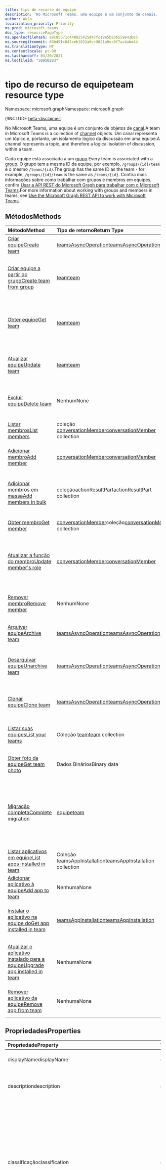 ```yaml
---
title: tipo de recurso de equipe
description: 'No Microsoft Teams, uma equipe é um conjunto de canais. '
author: AkJo
localization_priority: Priority
ms.prod: microsoft-teams
doc_type: resourcePageType
ms.openlocfilehash: a8c05b71c440925425d47fc19e5b836559e42b85
ms.sourcegitcommit: 68b49fc847ceb1032a9cc9821a9ec0f7ac4abe44
ms.translationtype: HT
ms.contentlocale: pt-BR
ms.lasthandoff: 03/20/2021
ms.locfileid: "50950283"
---
```

# <a name="team-resource-type"></a><span data-ttu-id="b4a17-103">tipo de recurso de equipe</span><span class="sxs-lookup"><span data-stu-id="b4a17-103">team resource type</span></span>

<span data-ttu-id="b4a17-104">Namespace: microsoft.graph</span><span class="sxs-lookup"><span data-stu-id="b4a17-104">Namespace: microsoft.graph</span></span>

[!INCLUDE [beta-disclaimer](../../includes/beta-disclaimer.md)]

<span data-ttu-id="b4a17-105">No Microsoft Teams, uma equipe é um conjunto de objetos de [canal](channel.md).</span><span class="sxs-lookup"><span data-stu-id="b4a17-105">A team in Microsoft Teams is a collection of [channel](channel.md) objects.</span></span> <span data-ttu-id="b4a17-106">Um canal representa um tópico e, portanto, um isolamento lógico da discussão em uma equipe.</span><span class="sxs-lookup"><span data-stu-id="b4a17-106">A channel represents a topic, and therefore a logical isolation of discussion, within a team.</span></span>

<span data-ttu-id="b4a17-107">Cada equipe está associada a um [grupo](../resources/group.md).</span><span class="sxs-lookup"><span data-stu-id="b4a17-107">Every team is associated with a [group](../resources/group.md).</span></span> <span data-ttu-id="b4a17-108">O grupo tem a mesma ID da equipe, por exemplo, `/groups/{id}/team` é o mesmo `/teams/{id}`.</span><span class="sxs-lookup"><span data-stu-id="b4a17-108">The group has the same ID as the team - for example, `/groups/{id}/team` is the same as `/teams/{id}`.</span></span> <span data-ttu-id="b4a17-109">Confira mais informações sobre como trabalhar com grupos e membros em equipes, confira [Usar a API REST do Microsoft Graph para trabalhar com o Microsoft Teams](teams-api-overview.md).</span><span class="sxs-lookup"><span data-stu-id="b4a17-109">For more information about working with groups and members in teams, see [Use the Microsoft Graph REST API to work with Microsoft Teams](teams-api-overview.md).</span></span>

## <a name="methods"></a><span data-ttu-id="b4a17-110">Métodos</span><span class="sxs-lookup"><span data-stu-id="b4a17-110">Methods</span></span>

| <span data-ttu-id="b4a17-111">Método</span><span class="sxs-lookup"><span data-stu-id="b4a17-111">Method</span></span>       | <span data-ttu-id="b4a17-112">Tipo de retorno</span><span class="sxs-lookup"><span data-stu-id="b4a17-112">Return Type</span></span>  |<span data-ttu-id="b4a17-113">Descrição</span><span class="sxs-lookup"><span data-stu-id="b4a17-113">Description</span></span>|
|:---------------|:--------|:----------|
|[<span data-ttu-id="b4a17-114">Criar equipe</span><span class="sxs-lookup"><span data-stu-id="b4a17-114">Create team</span></span>](../api/team-post.md) | [<span data-ttu-id="b4a17-115">teamsAsyncOperation</span><span class="sxs-lookup"><span data-stu-id="b4a17-115">teamsAsyncOperation</span></span>](teamsasyncoperation.md) | <span data-ttu-id="b4a17-116">Crie uma equipe do zero.</span><span class="sxs-lookup"><span data-stu-id="b4a17-116">Create a team from scratch.</span></span> |
|[<span data-ttu-id="b4a17-117">Criar equipe a partir do grupo</span><span class="sxs-lookup"><span data-stu-id="b4a17-117">Create team from group</span></span>](../api/team-put-teams.md) | [<span data-ttu-id="b4a17-118">team</span><span class="sxs-lookup"><span data-stu-id="b4a17-118">team</span></span>](team.md) | <span data-ttu-id="b4a17-119">Crie uma nova equipe ou adicione uma equipe a um grupo existente.</span><span class="sxs-lookup"><span data-stu-id="b4a17-119">Create a new team, or add a team to an existing group.</span></span>|
|[<span data-ttu-id="b4a17-120">Obter equipe</span><span class="sxs-lookup"><span data-stu-id="b4a17-120">Get team</span></span>](../api/team-get.md) | [<span data-ttu-id="b4a17-121">team</span><span class="sxs-lookup"><span data-stu-id="b4a17-121">team</span></span>](team.md) | <span data-ttu-id="b4a17-122">Recupere as propriedades e relações da equipe especificada.</span><span class="sxs-lookup"><span data-stu-id="b4a17-122">Retrieve the properties and relationships of the specified team.</span></span>|
|[<span data-ttu-id="b4a17-123">Atualizar equipe</span><span class="sxs-lookup"><span data-stu-id="b4a17-123">Update team</span></span>](../api/team-update.md) | [<span data-ttu-id="b4a17-124">team</span><span class="sxs-lookup"><span data-stu-id="b4a17-124">team</span></span>](team.md) |<span data-ttu-id="b4a17-125">Atualize as propriedades da equipe especificada.</span><span class="sxs-lookup"><span data-stu-id="b4a17-125">Update the properties of the specified team.</span></span> |
|[<span data-ttu-id="b4a17-126">Excluir equipe</span><span class="sxs-lookup"><span data-stu-id="b4a17-126">Delete team</span></span>](../api/group-delete.md) | <span data-ttu-id="b4a17-127">Nenhum</span><span class="sxs-lookup"><span data-stu-id="b4a17-127">None</span></span> |<span data-ttu-id="b4a17-128">Exclua a equipe e o grupo associado.</span><span class="sxs-lookup"><span data-stu-id="b4a17-128">Delete the team and its associated group.</span></span> |
|[<span data-ttu-id="b4a17-129">Listar membros</span><span class="sxs-lookup"><span data-stu-id="b4a17-129">List members</span></span>](../api/team-list-members.md)|<span data-ttu-id="b4a17-130">coleção [conversationMember](../resources/conversationmember.md)</span><span class="sxs-lookup"><span data-stu-id="b4a17-130">[conversationMember](../resources/conversationmember.md) collection</span></span>|<span data-ttu-id="b4a17-131">Obtenha a lista de membros nessa equipe.</span><span class="sxs-lookup"><span data-stu-id="b4a17-131">Get the list of members in the team.</span></span>|
|[<span data-ttu-id="b4a17-132">Adicionar membro</span><span class="sxs-lookup"><span data-stu-id="b4a17-132">Add member</span></span>](../api/team-post-members.md)|[<span data-ttu-id="b4a17-133">conversationMember</span><span class="sxs-lookup"><span data-stu-id="b4a17-133">conversationMember</span></span>](../resources/conversationmember.md)|<span data-ttu-id="b4a17-134">Adicione um novo membro à equipe.</span><span class="sxs-lookup"><span data-stu-id="b4a17-134">Add a new member to the team.</span></span>|
|[<span data-ttu-id="b4a17-135">Adicionar membros em massa</span><span class="sxs-lookup"><span data-stu-id="b4a17-135">Add members in bulk</span></span>](../api/conversationmembers-add.md)|<span data-ttu-id="b4a17-136">coleção[actionResultPart](../resources/actionresultpart.md)</span><span class="sxs-lookup"><span data-stu-id="b4a17-136">[actionResultPart](../resources/actionresultpart.md) collection</span></span>|<span data-ttu-id="b4a17-137">Adicione vários membros à equipe em uma única solicitação.</span><span class="sxs-lookup"><span data-stu-id="b4a17-137">Add multiple members to the team in a single request.</span></span>|
|[<span data-ttu-id="b4a17-138">Obter membro</span><span class="sxs-lookup"><span data-stu-id="b4a17-138">Get member</span></span>](../api/team-get-members.md) | <span data-ttu-id="b4a17-139">[conversationMember](conversationmember.md)coleção</span><span class="sxs-lookup"><span data-stu-id="b4a17-139">[conversationMember](conversationmember.md) collection</span></span> | <span data-ttu-id="b4a17-140">Obtenha um membro na equipe.</span><span class="sxs-lookup"><span data-stu-id="b4a17-140">Get a member in the team.</span></span>|
|[<span data-ttu-id="b4a17-141">Atualizar a função do membro</span><span class="sxs-lookup"><span data-stu-id="b4a17-141">Update member's role</span></span>](../api/team-update-members.md)|[<span data-ttu-id="b4a17-142">conversationMember</span><span class="sxs-lookup"><span data-stu-id="b4a17-142">conversationMember</span></span>](../resources/conversationmember.md)|<span data-ttu-id="b4a17-143">Alterar um membro para um proprietário ou voltar para um membro regular.</span><span class="sxs-lookup"><span data-stu-id="b4a17-143">Change a member to an owner or back to a regular member.</span></span>|
|[<span data-ttu-id="b4a17-144">Remover membro</span><span class="sxs-lookup"><span data-stu-id="b4a17-144">Remove member</span></span>](../api/team-delete-members.md)|<span data-ttu-id="b4a17-145">Nenhum</span><span class="sxs-lookup"><span data-stu-id="b4a17-145">None</span></span>|<span data-ttu-id="b4a17-146">Remova um membro existente da equipe.</span><span class="sxs-lookup"><span data-stu-id="b4a17-146">Remove an existing member from the team.</span></span>|
|[<span data-ttu-id="b4a17-147">Arquivar equipe</span><span class="sxs-lookup"><span data-stu-id="b4a17-147">Archive team</span></span>](../api/team-archive.md) | [<span data-ttu-id="b4a17-148">teamsAsyncOperation</span><span class="sxs-lookup"><span data-stu-id="b4a17-148">teamsAsyncOperation</span></span>](../resources/teamsasyncoperation.md) |<span data-ttu-id="b4a17-149">Coloque a equipe em um estado somente leitura.</span><span class="sxs-lookup"><span data-stu-id="b4a17-149">Put the team in a read-only state.</span></span> |
|[<span data-ttu-id="b4a17-150">Desarquivar equipe</span><span class="sxs-lookup"><span data-stu-id="b4a17-150">Unarchive team</span></span>](../api/team-unarchive.md) | [<span data-ttu-id="b4a17-151">teamsAsyncOperation</span><span class="sxs-lookup"><span data-stu-id="b4a17-151">teamsAsyncOperation</span></span>](../resources/teamsasyncoperation.md) |<span data-ttu-id="b4a17-152">Restaure a equipe com um estado de leitura e gravação.</span><span class="sxs-lookup"><span data-stu-id="b4a17-152">Restore the team to a read-write state.</span></span> |
|[<span data-ttu-id="b4a17-153">Clonar equipe</span><span class="sxs-lookup"><span data-stu-id="b4a17-153">Clone team</span></span>](../api/team-clone.md) | [<span data-ttu-id="b4a17-154">teamsAsyncOperation</span><span class="sxs-lookup"><span data-stu-id="b4a17-154">teamsAsyncOperation</span></span>](../resources/teamsasyncoperation.md) |<span data-ttu-id="b4a17-155">Copie a equipe e o grupo associado.</span><span class="sxs-lookup"><span data-stu-id="b4a17-155">Copy the team and its associated group.</span></span> |
|[<span data-ttu-id="b4a17-156">Listar suas equipes</span><span class="sxs-lookup"><span data-stu-id="b4a17-156">List your teams</span></span>](../api/user-list-joinedteams.md) | <span data-ttu-id="b4a17-157">Coleção [team](team.md)</span><span class="sxs-lookup"><span data-stu-id="b4a17-157">[team](team.md) collection</span></span> | <span data-ttu-id="b4a17-158">Liste as equipes das quais você é membro.</span><span class="sxs-lookup"><span data-stu-id="b4a17-158">List the teams you are a member of.</span></span> |
|[<span data-ttu-id="b4a17-159">Obter foto da equipe</span><span class="sxs-lookup"><span data-stu-id="b4a17-159">Get team photo</span></span>](../api/team-get-photo.md) | <span data-ttu-id="b4a17-160">Dados Binários</span><span class="sxs-lookup"><span data-stu-id="b4a17-160">Binary data</span></span> | <span data-ttu-id="b4a17-161">Obter a foto (imagem) de uma equipe.</span><span class="sxs-lookup"><span data-stu-id="b4a17-161">Get the photo (picture) for a team.</span></span> |
|[<span data-ttu-id="b4a17-162">Migração completa</span><span class="sxs-lookup"><span data-stu-id="b4a17-162">Complete migration</span></span>](../api/team-completemigration.md)|[<span data-ttu-id="b4a17-163">equipe</span><span class="sxs-lookup"><span data-stu-id="b4a17-163">team</span></span>](team.md)| <span data-ttu-id="b4a17-164">Remove o modo de migração da equipe e disponibiliza a equipe aos usuários para postar e ler mensagens.</span><span class="sxs-lookup"><span data-stu-id="b4a17-164">Removes migration mode from the team and makes the team available to users to post and read messages.</span></span>|
|[<span data-ttu-id="b4a17-165">Listar aplicativos em equipe</span><span class="sxs-lookup"><span data-stu-id="b4a17-165">List apps installed in team</span></span>](../api/team-list-installedapps.md) | <span data-ttu-id="b4a17-166">Coleção [teamsAppInstallation](teamsappinstallation.md)</span><span class="sxs-lookup"><span data-stu-id="b4a17-166">[teamsAppInstallation](teamsappinstallation.md) collection</span></span> | <span data-ttu-id="b4a17-167">Liste os aplicativos instalados em uma equipe.</span><span class="sxs-lookup"><span data-stu-id="b4a17-167">List apps installed in a team.</span></span>|
|[<span data-ttu-id="b4a17-168">Adicionar aplicativo à equipe</span><span class="sxs-lookup"><span data-stu-id="b4a17-168">Add app to team</span></span>](../api/team-post-installedapps.md) |<span data-ttu-id="b4a17-169">Nenhuma</span><span class="sxs-lookup"><span data-stu-id="b4a17-169">None</span></span> | <span data-ttu-id="b4a17-170">Adicione (instale) um aplicativo a uma equipe.</span><span class="sxs-lookup"><span data-stu-id="b4a17-170">Add (install) an app to a team.</span></span>|
|[<span data-ttu-id="b4a17-171">Instalar o aplicativo na equipe do</span><span class="sxs-lookup"><span data-stu-id="b4a17-171">Get app installed in team</span></span>](../api/team-get-installedapps.md) | [<span data-ttu-id="b4a17-172">teamsAppInstallation</span><span class="sxs-lookup"><span data-stu-id="b4a17-172">teamsAppInstallation</span></span>](teamsappinstallation.md) | <span data-ttu-id="b4a17-173">Obtenha o aplicativo especificado instalado em uma equipe.</span><span class="sxs-lookup"><span data-stu-id="b4a17-173">Get the specified app installed in a team.</span></span>|
|[<span data-ttu-id="b4a17-174">Atualizar o aplicativo instalado para a equipe</span><span class="sxs-lookup"><span data-stu-id="b4a17-174">Upgrade app installed in team</span></span>](../api/team-teamsappinstallation-upgrade.md) | <span data-ttu-id="b4a17-175">Nenhuma</span><span class="sxs-lookup"><span data-stu-id="b4a17-175">None</span></span> | <span data-ttu-id="b4a17-176">Atualize o aplicativo instalado em uma equipe para a versão mais recente.</span><span class="sxs-lookup"><span data-stu-id="b4a17-176">Upgrade the app installed in a team to the latest version.</span></span>|
|[<span data-ttu-id="b4a17-177">Remover aplicativo da equipe</span><span class="sxs-lookup"><span data-stu-id="b4a17-177">Remove app from team</span></span>](../api/team-delete-installedapps.md) | <span data-ttu-id="b4a17-178">Nenhuma</span><span class="sxs-lookup"><span data-stu-id="b4a17-178">None</span></span> | <span data-ttu-id="b4a17-179">Remova (desinstale) um aplicativo de uma equipe.</span><span class="sxs-lookup"><span data-stu-id="b4a17-179">Remove (uninstall) an app from a team.</span></span>|

## <a name="properties"></a><span data-ttu-id="b4a17-180">Propriedades</span><span class="sxs-lookup"><span data-stu-id="b4a17-180">Properties</span></span>

| <span data-ttu-id="b4a17-181">Propriedade</span><span class="sxs-lookup"><span data-stu-id="b4a17-181">Property</span></span> | <span data-ttu-id="b4a17-182">Tipo</span><span class="sxs-lookup"><span data-stu-id="b4a17-182">Type</span></span> | <span data-ttu-id="b4a17-183">Descrição</span><span class="sxs-lookup"><span data-stu-id="b4a17-183">Description</span></span> |
|:---------------|:--------|:----------|
|<span data-ttu-id="b4a17-184">displayName</span><span class="sxs-lookup"><span data-stu-id="b4a17-184">displayName</span></span>|<span data-ttu-id="b4a17-185">string</span><span class="sxs-lookup"><span data-stu-id="b4a17-185">string</span></span>| <span data-ttu-id="b4a17-186">O nome da equipe.</span><span class="sxs-lookup"><span data-stu-id="b4a17-186">The name of the team.</span></span> |
|<span data-ttu-id="b4a17-187">description</span><span class="sxs-lookup"><span data-stu-id="b4a17-187">description</span></span>|<span data-ttu-id="b4a17-188">string</span><span class="sxs-lookup"><span data-stu-id="b4a17-188">string</span></span>| <span data-ttu-id="b4a17-189">Uma descrição opcional para a equipe.</span><span class="sxs-lookup"><span data-stu-id="b4a17-189">An optional description for the team.</span></span> |
|<span data-ttu-id="b4a17-190">classificação</span><span class="sxs-lookup"><span data-stu-id="b4a17-190">classification</span></span>|<span data-ttu-id="b4a17-191">string</span><span class="sxs-lookup"><span data-stu-id="b4a17-191">string</span></span>| <span data-ttu-id="b4a17-192">Um rótulo opcional.</span><span class="sxs-lookup"><span data-stu-id="b4a17-192">An optional label.</span></span> <span data-ttu-id="b4a17-193">Normalmente descreve a confidencialidade da empresa ou dos dados da equipe.</span><span class="sxs-lookup"><span data-stu-id="b4a17-193">Typically describes the data or business sensitivity of the team.</span></span> <span data-ttu-id="b4a17-194">Deve coincidir com um dos conjuntos predefinidos no diretório do locatário.</span><span class="sxs-lookup"><span data-stu-id="b4a17-194">Must match one of a pre-configured set in the tenant's directory.</span></span> |
|<span data-ttu-id="b4a17-195">specialization</span><span class="sxs-lookup"><span data-stu-id="b4a17-195">specialization</span></span>|[<span data-ttu-id="b4a17-196">teamSpecialization</span><span class="sxs-lookup"><span data-stu-id="b4a17-196">teamSpecialization</span></span>](teamspecialization.md)| <span data-ttu-id="b4a17-197">Opcional.</span><span class="sxs-lookup"><span data-stu-id="b4a17-197">Optional.</span></span> <span data-ttu-id="b4a17-198">Indica se a equipe destina-se a um caso de uso específico.</span><span class="sxs-lookup"><span data-stu-id="b4a17-198">Indicates whether the team is intended for a particular use case.</span></span>  <span data-ttu-id="b4a17-199">Cada especialização de equipe tem acesso a comportamentos e experiências exclusivos direcionados ao seu caso de uso.</span><span class="sxs-lookup"><span data-stu-id="b4a17-199">Each team specialization has access to unique behaviors and experiences targeted to its use case.</span></span> |
|<span data-ttu-id="b4a17-200">visibility</span><span class="sxs-lookup"><span data-stu-id="b4a17-200">visibility</span></span>|[<span data-ttu-id="b4a17-201">teamVisibilityType</span><span class="sxs-lookup"><span data-stu-id="b4a17-201">teamVisibilityType</span></span>](teamvisibilitytype.md)| <span data-ttu-id="b4a17-202">A visibilidade de um grupo e equipe.</span><span class="sxs-lookup"><span data-stu-id="b4a17-202">The visibility of the group and team.</span></span> <span data-ttu-id="b4a17-203">O padrão é Público.</span><span class="sxs-lookup"><span data-stu-id="b4a17-203">Defaults to Public.</span></span> |
|<span data-ttu-id="b4a17-204">funSettings</span><span class="sxs-lookup"><span data-stu-id="b4a17-204">funSettings</span></span>|[<span data-ttu-id="b4a17-205">teamFunSettings</span><span class="sxs-lookup"><span data-stu-id="b4a17-205">teamFunSettings</span></span>](teamfunsettings.md) |<span data-ttu-id="b4a17-206">Configurações que definem o uso de Giphy, memes e figurinhas na equipe.</span><span class="sxs-lookup"><span data-stu-id="b4a17-206">Settings to configure use of Giphy, memes, and stickers in the team.</span></span>|
|<span data-ttu-id="b4a17-207">guestSettings</span><span class="sxs-lookup"><span data-stu-id="b4a17-207">guestSettings</span></span>|[<span data-ttu-id="b4a17-208">teamGuestSettings</span><span class="sxs-lookup"><span data-stu-id="b4a17-208">teamGuestSettings</span></span>](teamguestsettings.md) |<span data-ttu-id="b4a17-209">Configurações que definem se os convidados podem criar, atualizar ou excluir canais na equipe.</span><span class="sxs-lookup"><span data-stu-id="b4a17-209">Settings to configure whether guests can create, update, or delete channels in the team.</span></span>|
|<span data-ttu-id="b4a17-210">internalId</span><span class="sxs-lookup"><span data-stu-id="b4a17-210">internalId</span></span> | <span data-ttu-id="b4a17-211">string</span><span class="sxs-lookup"><span data-stu-id="b4a17-211">string</span></span> | <span data-ttu-id="b4a17-212">Uma ID exclusiva da equipe, que foi usada em alguns locais, como o log de auditoria da [API da Atividade de Gestão do Office 365](/office/office-365-management-api/office-365-management-activity-api-reference).</span><span class="sxs-lookup"><span data-stu-id="b4a17-212">A unique ID for the team that has been used in a few places such as the audit log/[Office 365 Management Activity API](/office/office-365-management-api/office-365-management-activity-api-reference).</span></span> |
|<span data-ttu-id="b4a17-213">isArchived</span><span class="sxs-lookup"><span data-stu-id="b4a17-213">isArchived</span></span>|<span data-ttu-id="b4a17-214">Booliano</span><span class="sxs-lookup"><span data-stu-id="b4a17-214">Boolean</span></span>|<span data-ttu-id="b4a17-215">Se essa equipe está no modo somente leitura.</span><span class="sxs-lookup"><span data-stu-id="b4a17-215">Whether this team is in read-only mode.</span></span> |
|<span data-ttu-id="b4a17-216">memberSettings</span><span class="sxs-lookup"><span data-stu-id="b4a17-216">memberSettings</span></span>|[<span data-ttu-id="b4a17-217">teamMemberSettings</span><span class="sxs-lookup"><span data-stu-id="b4a17-217">teamMemberSettings</span></span>](teammembersettings.md) |<span data-ttu-id="b4a17-218">Configurações para configurar se os membros podem executar determinadas ações, por exemplo, criar canais e adicionar bots na equipe.</span><span class="sxs-lookup"><span data-stu-id="b4a17-218">Settings to configure whether members can perform certain actions, for example, create channels and add bots, in the team.</span></span>|
|<span data-ttu-id="b4a17-219">messagingSettings</span><span class="sxs-lookup"><span data-stu-id="b4a17-219">messagingSettings</span></span>|[<span data-ttu-id="b4a17-220">teamMessagingSettings</span><span class="sxs-lookup"><span data-stu-id="b4a17-220">teamMessagingSettings</span></span>](teammessagingsettings.md) |<span data-ttu-id="b4a17-221">Configurações para definir a mensagens e menções na equipe.</span><span class="sxs-lookup"><span data-stu-id="b4a17-221">Settings to configure messaging and mentions in the team.</span></span>|
|<span data-ttu-id="b4a17-222">discoverySettings</span><span class="sxs-lookup"><span data-stu-id="b4a17-222">discoverySettings</span></span>|[<span data-ttu-id="b4a17-223">teamDiscoverySettings</span><span class="sxs-lookup"><span data-stu-id="b4a17-223">teamDiscoverySettings</span></span>](teamdiscoverysettings.md) |<span data-ttu-id="b4a17-224">Configurações de capacidade de descoberta da equipe por outras pessoas.</span><span class="sxs-lookup"><span data-stu-id="b4a17-224">Settings to configure team discoverability by others.</span></span>|
|<span data-ttu-id="b4a17-225">webUrl</span><span class="sxs-lookup"><span data-stu-id="b4a17-225">webUrl</span></span>|<span data-ttu-id="b4a17-226">cadeia de caracteres (somente leitura)</span><span class="sxs-lookup"><span data-stu-id="b4a17-226">string (readonly)</span></span> | <span data-ttu-id="b4a17-227">Um hiperlink que será enviado à equipe no cliente do Microsoft Teams.</span><span class="sxs-lookup"><span data-stu-id="b4a17-227">A hyperlink that will go to the team in the Microsoft Teams client.</span></span> <span data-ttu-id="b4a17-228">Esta é a URL que você recebe ao clicar com o botão direito do mouse em uma equipe no cliente do Microsoft Teams e escolher **Obter o link para a equipe**.</span><span class="sxs-lookup"><span data-stu-id="b4a17-228">This is the URL that you get when you right-click a team in the Microsoft Teams client and select **Get link to team**.</span></span> <span data-ttu-id="b4a17-229">Essa URL deve ser tratada como um blob opaco e não analisado.</span><span class="sxs-lookup"><span data-stu-id="b4a17-229">This URL should be treated as an opaque blob, and not parsed.</span></span> |
|<span data-ttu-id="b4a17-230">classSettings</span><span class="sxs-lookup"><span data-stu-id="b4a17-230">classSettings</span></span>|[<span data-ttu-id="b4a17-231">teamClassSettings</span><span class="sxs-lookup"><span data-stu-id="b4a17-231">teamClassSettings</span></span>](teamclasssettings.md) |<span data-ttu-id="b4a17-232">Definir configurações de uma classe.</span><span class="sxs-lookup"><span data-stu-id="b4a17-232">Configure settings of a class.</span></span> <span data-ttu-id="b4a17-233">Disponível apenas quando a equipe representa uma classe.</span><span class="sxs-lookup"><span data-stu-id="b4a17-233">Available only when the team represents a class.</span></span>|
|<span data-ttu-id="b4a17-234">isMembershipLimitedToOwners</span><span class="sxs-lookup"><span data-stu-id="b4a17-234">isMembershipLimitedToOwners</span></span>|<span data-ttu-id="b4a17-235">Booliano</span><span class="sxs-lookup"><span data-stu-id="b4a17-235">Boolean</span></span>|<span data-ttu-id="b4a17-236">Se definido para `true`, a equipe está atualmente no estado de membro da equipe apenas para o proprietário e não é acessível a outros membros da equipe, tais como estudantes.</span><span class="sxs-lookup"><span data-stu-id="b4a17-236">If set to `true`, the team is currently in the owner-only team membership state and not accessible by other team members, such as students.</span></span>|
|<span data-ttu-id="b4a17-237">createdDateTime</span><span class="sxs-lookup"><span data-stu-id="b4a17-237">createdDateTime</span></span>|<span data-ttu-id="b4a17-238">dateTimeOffset</span><span class="sxs-lookup"><span data-stu-id="b4a17-238">dateTimeOffset</span></span>|<span data-ttu-id="b4a17-239">Somente leitura.</span><span class="sxs-lookup"><span data-stu-id="b4a17-239">Read only.</span></span> <span data-ttu-id="b4a17-240">Carimbo de data/hora de criação da equipe.</span><span class="sxs-lookup"><span data-stu-id="b4a17-240">Timestamp at which the team was created.</span></span>|

### <a name="instance-attributes"></a><span data-ttu-id="b4a17-241">Atributos de instância</span><span class="sxs-lookup"><span data-stu-id="b4a17-241">Instance attributes</span></span>

<span data-ttu-id="b4a17-p109">Atributos de instância são propriedades com comportamentos especiais. Essas propriedades são temporárias e a) definem o comportamento que o serviço deve apresentar ou b) fornecem valores de propriedades de curto prazo, como uma URL de download, para um item com data de expiração.</span><span class="sxs-lookup"><span data-stu-id="b4a17-p109">Instance attributes are properties with special behaviors. These properties are temporary and either a) define behavior the service should perform or b) provide short-term property values, like a download URL for an item that expires.</span></span>

| <span data-ttu-id="b4a17-244">Nome da propriedade</span><span class="sxs-lookup"><span data-stu-id="b4a17-244">Property name</span></span>| <span data-ttu-id="b4a17-245">Tipo</span><span class="sxs-lookup"><span data-stu-id="b4a17-245">Type</span></span>   | <span data-ttu-id="b4a17-246">Descrição</span><span class="sxs-lookup"><span data-stu-id="b4a17-246">Description</span></span>
|:-----------------------|:-------|:-------------------------|
|<span data-ttu-id="b4a17-247">@microsoft.graph.teamCreationMode</span><span class="sxs-lookup"><span data-stu-id="b4a17-247">@microsoft.graph.teamCreationMode</span></span>|<span data-ttu-id="b4a17-248">cadeia de caracteres</span><span class="sxs-lookup"><span data-stu-id="b4a17-248">string</span></span>|<span data-ttu-id="b4a17-249">Indica que a equipe está em estado de migração e atualmente está sendo usada para fins de migração.</span><span class="sxs-lookup"><span data-stu-id="b4a17-249">Indicates that the team is in migration state and is currently being used for migration purposes.</span></span> <span data-ttu-id="b4a17-250">Ele aceita um valor: `migration`.</span><span class="sxs-lookup"><span data-stu-id="b4a17-250">It accepts one value: `migration`.</span></span> <span data-ttu-id="b4a17-251">**Observação**: no futuro, a Microsoft pode exigir que você ou seus clientes paguem taxas adicionais com base na quantidade de dados importados.</span><span class="sxs-lookup"><span data-stu-id="b4a17-251">**Note**: In the future, Microsoft may require you or your customers to pay additional fees based on the amount of data imported.</span></span>|

<span data-ttu-id="b4a17-252">Para um exemplo de solicitação POST, confira [Solicitação (criar equipe no estado de migração)](https://docs.microsoft.com/microsoftteams/platform/graph-api/import-messages/import-external-messages-to-teams).</span><span class="sxs-lookup"><span data-stu-id="b4a17-252">For a POST request example, see [Request (create team in migration state)](https://docs.microsoft.com/microsoftteams/platform/graph-api/import-messages/import-external-messages-to-teams).</span></span>

## <a name="relationships"></a><span data-ttu-id="b4a17-253">Relações</span><span class="sxs-lookup"><span data-stu-id="b4a17-253">Relationships</span></span>

| <span data-ttu-id="b4a17-254">Relação</span><span class="sxs-lookup"><span data-stu-id="b4a17-254">Relationship</span></span> | <span data-ttu-id="b4a17-255">Tipo</span><span class="sxs-lookup"><span data-stu-id="b4a17-255">Type</span></span> | <span data-ttu-id="b4a17-256">Descrição</span><span class="sxs-lookup"><span data-stu-id="b4a17-256">Description</span></span> |
|:---------------|:--------|:----------|
|<span data-ttu-id="b4a17-257">channels</span><span class="sxs-lookup"><span data-stu-id="b4a17-257">channels</span></span>|<span data-ttu-id="b4a17-258">Coleção [channel](channel.md)</span><span class="sxs-lookup"><span data-stu-id="b4a17-258">[channel](channel.md) collection</span></span>|<span data-ttu-id="b4a17-259">A coleção de canais e mensagens associadas à equipe.</span><span class="sxs-lookup"><span data-stu-id="b4a17-259">The collection of channels & messages associated with the team.</span></span>|
|<span data-ttu-id="b4a17-260">installedApps</span><span class="sxs-lookup"><span data-stu-id="b4a17-260">installedApps</span></span>|<span data-ttu-id="b4a17-261">Coleção [teamsAppInstallation](teamsappinstallation.md)</span><span class="sxs-lookup"><span data-stu-id="b4a17-261">[teamsAppInstallation](teamsappinstallation.md) collection</span></span>|<span data-ttu-id="b4a17-262">Os aplicativos instalados nessa equipe.</span><span class="sxs-lookup"><span data-stu-id="b4a17-262">The apps installed in this team.</span></span>|
|<span data-ttu-id="b4a17-263">members</span><span class="sxs-lookup"><span data-stu-id="b4a17-263">members</span></span>|<span data-ttu-id="b4a17-264">coleção [conversationMember](../resources/conversationmember.md)</span><span class="sxs-lookup"><span data-stu-id="b4a17-264">[conversationMember](../resources/conversationmember.md) collection</span></span>|<span data-ttu-id="b4a17-265">Membros e proprietários da equipe.</span><span class="sxs-lookup"><span data-stu-id="b4a17-265">Members and owners of the team.</span></span>|
|<span data-ttu-id="b4a17-266">owners</span><span class="sxs-lookup"><span data-stu-id="b4a17-266">owners</span></span>|[<span data-ttu-id="b4a17-267">user</span><span class="sxs-lookup"><span data-stu-id="b4a17-267">user</span></span>](user.md)| <span data-ttu-id="b4a17-268">A lista de proprietários desta equipe.</span><span class="sxs-lookup"><span data-stu-id="b4a17-268">The list of this team's owners.</span></span> <span data-ttu-id="b4a17-269">Atualmente, ao criar uma equipe usando permissões de aplicativo, exatamente um proprietário deve ser especificado.</span><span class="sxs-lookup"><span data-stu-id="b4a17-269">Currently, when creating a team using application permissions, exactly one owner must be specified.</span></span> <span data-ttu-id="b4a17-270">Ao usar permissões delegadas pelo usuário, nenhum proprietário pode ser especificado (o usuário atual é o proprietário).</span><span class="sxs-lookup"><span data-stu-id="b4a17-270">When using user delegated permissions, no owner can be specified (the current user is the owner).</span></span> <span data-ttu-id="b4a17-271">O proprietário deve ser especificado como um objeto ID (GUID), não um UPN.</span><span class="sxs-lookup"><span data-stu-id="b4a17-271">Owner must be specified as an object ID (GUID), not a UPN.</span></span> |
|<span data-ttu-id="b4a17-272">operations</span><span class="sxs-lookup"><span data-stu-id="b4a17-272">operations</span></span>|<span data-ttu-id="b4a17-273">Coleção [teamsAsyncOperation](teamsasyncoperation.md)</span><span class="sxs-lookup"><span data-stu-id="b4a17-273">[teamsAsyncOperation](teamsasyncoperation.md) collection</span></span>| <span data-ttu-id="b4a17-274">As operações assíncronas que foram executadas ou estão em execução nesta equipe.</span><span class="sxs-lookup"><span data-stu-id="b4a17-274">The async operations that ran or are running on this team.</span></span> | 
|<span data-ttu-id="b4a17-275">photo</span><span class="sxs-lookup"><span data-stu-id="b4a17-275">photo</span></span>|[<span data-ttu-id="b4a17-276">profilePhoto</span><span class="sxs-lookup"><span data-stu-id="b4a17-276">profilePhoto</span></span>](../resources/profilephoto.md)|<span data-ttu-id="b4a17-277">Foto da equipe.</span><span class="sxs-lookup"><span data-stu-id="b4a17-277">The team photo.</span></span>|
|[<span data-ttu-id="b4a17-278">primaryChannel</span><span class="sxs-lookup"><span data-stu-id="b4a17-278">primaryChannel</span></span>](../api/team-get-primarychannel.md)|[<span data-ttu-id="b4a17-279">channel</span><span class="sxs-lookup"><span data-stu-id="b4a17-279">channel</span></span>](channel.md)| <span data-ttu-id="b4a17-280">O canal geral da equipe.</span><span class="sxs-lookup"><span data-stu-id="b4a17-280">The general channel for the team.</span></span> | 
|<span data-ttu-id="b4a17-281">Cronograma</span><span class="sxs-lookup"><span data-stu-id="b4a17-281">schedule</span></span>|[<span data-ttu-id="b4a17-282">Cronograma</span><span class="sxs-lookup"><span data-stu-id="b4a17-282">schedule</span></span>](schedule.md)| <span data-ttu-id="b4a17-283">Cronograma de turno para essa equipe.</span><span class="sxs-lookup"><span data-stu-id="b4a17-283">The schedule of shifts for this team.</span></span>|
|<span data-ttu-id="b4a17-284">template</span><span class="sxs-lookup"><span data-stu-id="b4a17-284">template</span></span>|[<span data-ttu-id="b4a17-285">teamsTemplate</span><span class="sxs-lookup"><span data-stu-id="b4a17-285">teamsTemplate</span></span>](teamstemplate.md)| <span data-ttu-id="b4a17-286">O modelo usado para criar essa equipe.</span><span class="sxs-lookup"><span data-stu-id="b4a17-286">The template this team was created from.</span></span> <span data-ttu-id="b4a17-287">Confira os [modelos disponíveis](/MicrosoftTeams/get-started-with-teams-templates).</span><span class="sxs-lookup"><span data-stu-id="b4a17-287">See [available templates](/MicrosoftTeams/get-started-with-teams-templates).</span></span> |

## <a name="json-representation"></a><span data-ttu-id="b4a17-288">Representação JSON</span><span class="sxs-lookup"><span data-stu-id="b4a17-288">JSON representation</span></span>

<span data-ttu-id="b4a17-289">Veja a seguir uma representação JSON do recurso.</span><span class="sxs-lookup"><span data-stu-id="b4a17-289">The following is a JSON representation of the resource.</span></span>

><span data-ttu-id="b4a17-290">**Observação:** se a equipe for do tipo classe, uma propriedade **classSettings** será aplicada à equipe.</span><span class="sxs-lookup"><span data-stu-id="b4a17-290">**Note:** If the team is of type class, a **classSettings** property is applied on the team.</span></span>

<!-- {
  "blockType": "resource",
  "@odata.type": "microsoft.graph.team",
  "baseType": "microsoft.graph.entity"
}-->

```json
{
  "guestSettings": {"@odata.type": "microsoft.graph.teamGuestSettings"},
  "memberSettings": {"@odata.type": "microsoft.graph.teamMemberSettings"},
  "messagingSettings": {"@odata.type": "microsoft.graph.teamMessagingSettings"},
  "funSettings": {"@odata.type": "microsoft.graph.teamFunSettings"},
  "discoverySettings": {"@odata.type": "microsoft.graph.teamDiscoverySettings"},
  "internalId": "string",
  "isArchived": false,
  "webUrl": "string (URL)",
  "displayName": "string",
  "description": "string",
  "classification": "string",
  "specialization": "string",
  "visibility": "string",
  "classSettings": {"@odata.type": "microsoft.graph.teamClassSettings"},
  "isMembershipLimitedToOwners":"boolean",
  "createdDateTime": "string (timestamp)"
}
```

<!-- uuid: 8fcb5dbc-d5aa-4681-8e31-b001d5168d79
2015-10-25 14:57:30 UTC -->
<!--
{
  "type": "#page.annotation",
  "description": "team resource",
  "keywords": "",
  "section": "documentation",
  "tocPath": "",
  "suppressions": []
}
-->

## <a name="see-also"></a><span data-ttu-id="b4a17-291">Confira também</span><span class="sxs-lookup"><span data-stu-id="b4a17-291">See also</span></span>

- [<span data-ttu-id="b4a17-292">Usar o API do Microsoft Graph para trabalhar com o Microsoft Teams</span><span class="sxs-lookup"><span data-stu-id="b4a17-292">Use the Microsoft Graph API to work with Microsoft Teams</span></span>](teams-api-overview.md)
- [<span data-ttu-id="b4a17-293">Como criar um grupo com uma equipe</span><span class="sxs-lookup"><span data-stu-id="b4a17-293">Creating a group with a team</span></span>](/graph/teams-create-group-and-team)
- [<span data-ttu-id="b4a17-294">Listar todas as equipes</span><span class="sxs-lookup"><span data-stu-id="b4a17-294">List all teams</span></span>](/graph/teams-list-all-teams)


